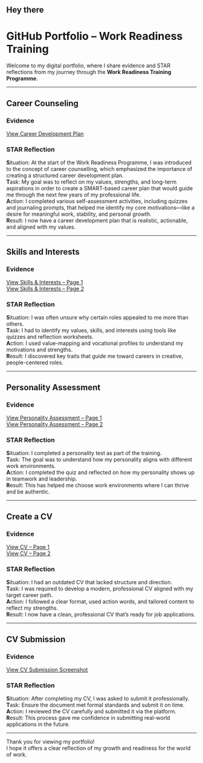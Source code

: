 ## Hey there

# GitHub Portfolio – Work Readiness Training

Welcome to my digital portfolio, where I share evidence and STAR reflections from my journey through the **Work Readiness Training Programme**.

---

## Career Counseling

### Evidence  
[View Career Development Plan](./artefacts/career-development-plan.png)

### STAR Reflection  
**S**ituation: At the start of the Work Readiness Programme, I was introduced to the concept of career counselling, which emphasized the importance of creating a structured career development plan.  
**T**ask: My goal was to reflect on my values, strengths, and long-term aspirations in order to create a SMART-based career plan that would guide me through the next few years of my professional life.  
**A**ction: I completed various self-assessment activities, including quizzes and journaling prompts, that helped me identify my core motivations—like a desire for meaningful work, stability, and personal growth.  
**R**esult: I now have a career development plan that is realistic, actionable, and aligned with my values.

---

## Skills and Interests

### Evidence  
[View Skills & Interests – Page 1](./artefacts/skills-interests.png)  
[View Skills & Interests – Page 2](./artefacts/skills-interests1.png)

### STAR Reflection  
**S**ituation: I was often unsure why certain roles appealed to me more than others.  
**T**ask: I had to identify my values, skills, and interests using tools like quizzes and reflection worksheets.  
**A**ction: I used value-mapping and vocational profiles to understand my motivations and strengths.  
**R**esult: I discovered key traits that guide me toward careers in creative, people-centered roles.

---

## Personality Assessment

### Evidence  
[View Personality Assessment – Page 1](./artefacts/personality-assessment.png)  
[View Personality Assessment – Page 2](./artefacts/personality-assessment1.png)

### STAR Reflection  
**S**ituation: I completed a personality test as part of the training.  
**T**ask: The goal was to understand how my personality aligns with different work environments.  
**A**ction: I completed the quiz and reflected on how my personality shows up in teamwork and leadership.  
**R**esult: This has helped me choose work environments where I can thrive and be authentic.

---

## Create a CV

### Evidence  
[View CV – Page 1](./artefacts/cv.png)  
[View CV – Page 2](./artefacts/cv1.png)

### STAR Reflection  
**S**ituation: I had an outdated CV that lacked structure and direction.  
**T**ask: I was required to develop a modern, professional CV aligned with my target career path.  
**A**ction: I followed a clear format, used action words, and tailored content to reflect my strengths.  
**R**esult: I now have a clean, professional CV that’s ready for job applications.

---

## CV Submission

### Evidence  
[View CV Submission Screenshot](./artefacts/cv-submission.png)

### STAR Reflection  
**S**ituation: After completing my CV, I was asked to submit it professionally.  
**T**ask: Ensure the document met formal standards and submit it on time.  
**A**ction: I reviewed the CV carefully and submitted it via the platform.  
**R**esult: This process gave me confidence in submitting real-world applications in the future.

---

Thank you for viewing my portfolio!  
I hope it offers a clear reflection of my growth and readiness for the world of work.
